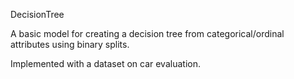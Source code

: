 DecisionTree 

A basic model for creating a decision tree from categorical/ordinal attributes using binary splits. 

Implemented with a dataset on car evaluation.
